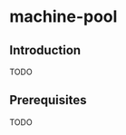 # machine-pool

## Introduction
TODO

## Prerequisites
TODO

<!-- BEGIN_AUTOMATED_TF_DOCS_BLOCK -->
<!-- END_AUTOMATED_TF_DOCS_BLOCK -->
